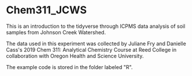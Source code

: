 # Chem311_JCWS

This is an introduction to the tidyverse through ICPMS data analysis of soil samples from Johnson Creek Watershed.

The data used in this experiment was collected by Juliane Fry and Danielle Cass's 2019 Chem 311: Analytical Chemistry Course at Reed College in collaboration with Oregon Health and Science University. 

The example code is stored in the folder labeled "R".
